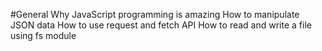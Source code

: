 #General
Why JavaScript programming is amazing
How to manipulate JSON data
How to use request and fetch API
How to read and write a file using fs module
